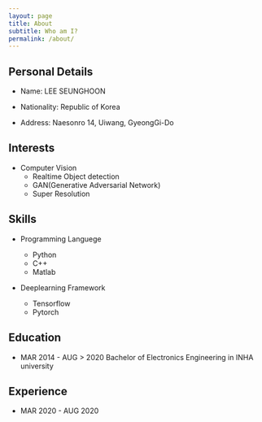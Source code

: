 ```yaml
---
layout: page
title: About
subtitle: Who am I?
permalink: /about/
---
```


## Personal Details
* Name: LEE SEUNGHOON

* Nationality: Republic of Korea

* Address: Naesonro 14, Uiwang, GyeongGi-Do

## Interests
* Computer Vision
  * Realtime Object detection
  * GAN(Generative Adversarial Network)
  * Super Resolution

## Skills
* Programming Languege
  * Python
  * C++
  * Matlab


* Deeplearning Framework
  * Tensorflow
  * Pytorch

## Education
* MAR 2014 - AUG > 2020 Bachelor of Electronics Engineering in INHA university

## Experience
* MAR 2020 - AUG 2020 


